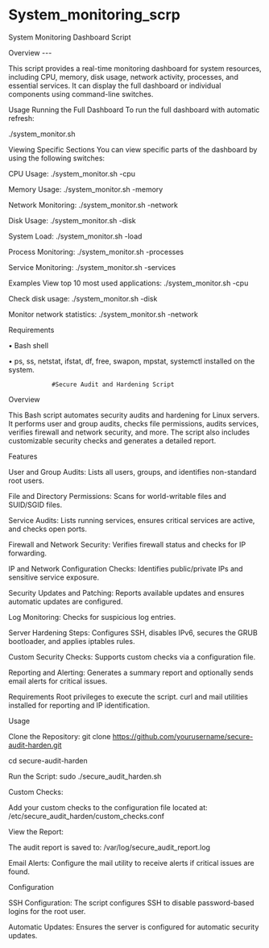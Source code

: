 # System_monitoring_scrp

System Monitoring Dashboard Script

Overview ---

This script provides a real-time monitoring dashboard for system resources, including CPU, memory, disk usage, network activity, processes, and essential services. It can display the full dashboard or individual components using command-line switches.

Usage
Running the Full Dashboard
To run the full dashboard with automatic refresh:

./system_monitor.sh

Viewing Specific Sections
You can view specific parts of the dashboard by using the following switches:
	
 CPU Usage: ./system_monitor.sh -cpu
	
 Memory Usage: ./system_monitor.sh -memory
	
 Network Monitoring: ./system_monitor.sh -network
	
 Disk Usage: ./system_monitor.sh -disk
	
 System Load: ./system_monitor.sh -load
	
 Process Monitoring: ./system_monitor.sh -processes
	
 Service Monitoring: ./system_monitor.sh -services

Examples
View top 10 most used applications: ./system_monitor.sh -cpu
	
Check disk usage: ./system_monitor.sh -disk
 
Monitor network statistics: ./system_monitor.sh -network

Requirements

•	Bash shell

•	ps, ss, netstat, ifstat, df, free, swapon, mpstat, systemctl installed on the system.

                #Secure Audit and Hardening Script

Overview

This Bash script automates security audits and hardening for Linux servers. 
It performs user and group audits, checks file permissions, audits services, verifies firewall and network security, and more. 
The script also includes customizable security checks and generates a detailed report.

Features

User and Group Audits: Lists all users, groups, and identifies non-standard root users.

File and Directory Permissions: Scans for world-writable files and SUID/SGID files.

Service Audits: Lists running services, ensures critical services are active, and checks open ports.

Firewall and Network Security: Verifies firewall status and checks for IP forwarding.

IP and Network Configuration Checks: Identifies public/private IPs and sensitive service exposure.

Security Updates and Patching: Reports available updates and ensures automatic updates are configured.

Log Monitoring: Checks for suspicious log entries.

Server Hardening Steps: Configures SSH, disables IPv6, secures the GRUB bootloader, and applies iptables rules.

Custom Security Checks: Supports custom checks via a configuration file.

Reporting and Alerting: Generates a summary report and optionally sends email alerts for critical issues.

Requirements
Root privileges to execute the script.
curl and mail utilities installed for reporting and IP identification.

Usage

Clone the Repository: git clone https://github.com/yourusername/secure-audit-harden.git

cd secure-audit-harden

Run the Script: sudo ./secure_audit_harden.sh

Custom Checks: 

Add your custom checks to the configuration file located at: /etc/secure_audit_harden/custom_checks.conf

View the Report: 

The audit report is saved to: /var/log/secure_audit_report.log

Email Alerts: Configure the mail utility to receive alerts if critical issues are found.

Configuration

SSH Configuration: The script configures SSH to disable password-based logins for the root user.

Automatic Updates: Ensures the server is configured for automatic security updates.
